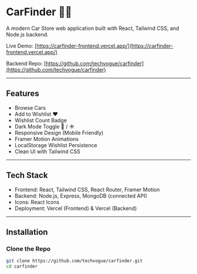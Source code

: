 # CarFinder 🚗✨

A modern Car Store web application built with React, Tailwind CSS, and Node.js backend.

Live Demo: [https://carfinder-frontend.vercel.app/](https://carfinder-frontend.vercel.app/)

Backend Repo: [https://github.com/techvogue/carfinder](https://github.com/techvogue/carfinder)

---

## Features

- Browse Cars
- Add to Wishlist ❤️
- Wishlist Count Badge
- Dark Mode Toggle 🌙 / ☀️
- Responsive Design (Mobile Friendly)
- Framer Motion Animations
- LocalStorage Wishlist Persistence
- Clean UI with Tailwind CSS

---

## Tech Stack

- Frontend: React, Tailwind CSS, React Router, Framer Motion
- Backend: Node.js, Express, MongoDB (connected API)
- Icons: React Icons
- Deployment: Vercel (Frontend) & Vercel (Backend)

---

## Installation

### Clone the Repo

```bash
git clone https://github.com/techvogue/carfinder.git
cd carfinder

